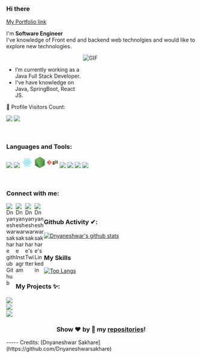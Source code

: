 ### Hi there <img src = "https://raw.githubusercontent.com/MartinHeinz/MartinHeinz/master/wave.gif" height=25px width = 15px>
<a href="https://dnyaneshwarsakhare.github.io/Portfolio/" >My Portfolio link</a>
<p>
I'm <b>Software Engineer</b><br/>
I've knowledge of Front end and backend web technolgies and would like to explore new technologies.
</p>
<p>
<img align="right" alt="GIF" src="https://i.pinimg.com/originals/2f/f4/28/2ff428006f3ade5f10beac69372062ab.gif" width="300" height="200" />
</p>
<br/>
<p>
<ul>
<li> I’m currently working as a Java Full Stack Developer.</li>
<li> I’ve have knowledge on Java, SpringBoot, React JS.</li>
</ul>

🎢 Profile Visitors Count:  

![](https://komarev.com/ghpvc/?username=Dnyaneshwarsakhare&label=PROFILE+VIEWS&color=green)
![](https://visitor-badge.glitch.me/badge?page_id=Dnyaneshwarsakhare.Dnyaneshwarsakhare)


<br/>


### Languages and Tools:
<p>

<!--<img height="30" src="https://raw.githubusercontent.com/github/explore/80688e429a7d4ef2fca1e82350fe8e3517d3494d/topics/html/html.png">
<img height="30" src="https://raw.githubusercontent.com/github/explore/80688e429a7d4ef2fca1e82350fe8e3517d3494d/topics/css/css.png">
<img height="30" src="https://raw.githubusercontent.com/github/explore/80688e429a7d4ef2fca1e82350fe8e3517d3494d/topics/javascript/javascript.png">
<img height="30" src="https://raw.githubusercontent.com/github/explore/80688e429a7d4ef2fca1e82350fe8e3517d3494d/topics/android/android.png">-->
 <img height="30" src="https://banner2.cleanpng.com/20181122/krs/kisspng-java-programming-language-selenium-computer-softwa-july-2-16-halab-4-dev-5bf78387a7bb41.028192901542947719687.jpg">
 <img height="30" src="https://image.pngaaa.com/546/2459546-middle.png">
<img height="30" src="https://raw.githubusercontent.com/github/explore/80688e429a7d4ef2fca1e82350fe8e3517d3494d/topics/react/react.png">
<img height="30" src="https://raw.githubusercontent.com/github/explore/80688e429a7d4ef2fca1e82350fe8e3517d3494d/topics/nodejs/nodejs.png">
<img height="30" src="https://raw.githubusercontent.com/github/explore/80688e429a7d4ef2fca1e82350fe8e3517d3494d/topics/git/git.png">
<img height="30" src="https://w7.pngwing.com/pngs/956/695/png-transparent-mongodb-original-wordmark-logo-icon-thumbnail.png">
 <img height="30" src="https://www.kindpng.com/picc/m/0-2955_database-oracle-oracle-hd-png-download.png">
<img height="30" src="https://upload.wikimedia.org/wikipedia/commons/thumb/b/b2/Bootstrap_logo.svg/1024px-Bootstrap_logo.svg.png">
<img height="30" src="https://upload.wikimedia.org/wikipedia/commons/thumb/9/9a/Visual_Studio_Code_1.35_icon.svg/1024px-Visual_Studio_Code_1.35_icon.svg.png">
</p>
 <br/>



### Connect with me:

<a href="https://github.com/Dnyaneshwarsakhare">
  <img align="left" alt="Dnyaneshwar sakhare github Github" width="25px" src="https://upload.wikimedia.org/wikipedia/commons/thumb/a/ae/Github-desktop-logo-symbol.svg/1024px-Github-desktop-logo-symbol.svg.png" />
</a>

<a href="https://instagram.com/dnyaneshwar_s22">
  <img align="left" alt="Dnyaneshwar sakhare Instagram" width="25px" src="https://upload.wikimedia.org/wikipedia/commons/thumb/a/a5/Instagram_icon.png/600px-Instagram_icon.png" />
</a>

<a href="https://twitter.com/DnyaneshwarS22">
  <img align="left" alt="Dnyaneshwar sakhare's Twitter" width="25px" src="https://cdn2.iconfinder.com/data/icons/metro-uinvert-dock/256/Twitter_NEW.png" />
</a>

<a href="https://linkedin.com/in/dnyaneshwar-sakhare">
  <img align="left" alt="Dnyaneshwar sakhare's Linkedin" width="25px" src="https://cdn3.iconfinder.com/data/icons/inficons/512/linkedin.png" />
</a>

<br/>





### Github Activity ✔:


<a href="https://github.com/Dnyaneshwarsakhare">
 <img align="center" src="https://github-readme-stats.vercel.app/api?username=Dnyaneshwarsakhare&show_icons=true&theme=radical&line_height=27" alt="Dnyaneshwar's github stats"/>
</a>

<br/>
<br/>


### My Skills 

[![Top Langs](https://github-readme-stats.vercel.app/api/top-langs/?username=Dnyaneshwarsakhare&layout=compact&theme=radical)](https://github.com/Dnyaneshwarsakhare/github-readme-stats)

### My Projects ✨:
  
<a href="https://github.com/Dnyaneshwarsakhare/Mircroservice-project">
  <img align="center" src="https://github-readme-stats.vercel.app/api/pin/?username=Dnyaneshwarsakhare&repo=Mircroservice-project&theme=tokyonight" />
</a>

<br/>
<a href="https://github.com/Dnyaneshwarsakhare/rationapp-frontend">
 <img align="center" src="https://github-readme-stats.vercel.app/api/pin/?username=Dnyaneshwarsakhare&repo=rationapp-frontend&theme=tokyonight" />
</a>
<br/>
<a href="https://github.com/Dnyaneshwarsakhare/rationapp-backend">
 <img align="center" src="https://github-readme-stats.vercel.app/api/pin/?username=Dnyaneshwarsakhare&repo=rationapp-backend&theme=tokyonight" />
</a>


<div align="center">
  

### Show ❤️ by 🌟 my [repositories](https://github.com/Dnyaneshwarsakhare?tab=repositories)!

</div>
-----
Credits: [Dnyaneshwar Sakhare](https://github.com/Dnyaneshwarsakhare)


